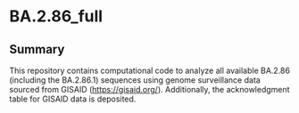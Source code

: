 # BA.2.86_full

## Summary
This repository contains computational code to analyze all available BA.2.86 (including the BA.2.86.1) sequences using genome surveillance data sourced from GISAID (https://gisaid.org/). 
Additionally, the acknowledgment table for GISAID data is deposited.
